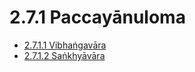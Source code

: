 

# 2.7.1 Paccayānuloma

* [2.7.1.1 Vibhaṅgavāra](2.7.1/2.7.1.1.md)
* [2.7.1.2 Saṅkhyāvāra](2.7.1/2.7.1.2.md)



